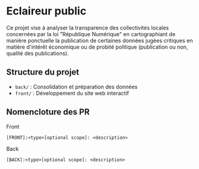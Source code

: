 #  Eclaireur public

Ce projet vise à analyser la transparence des collectivités locales concernées par la loi "République Numérique" en cartographiant de manière ponctuelle la publication de certaines données jugées critiques en matière d'intérêt économique ou de probité politique (publication ou non, qualité des publications).

## Structure du projet

- `back/` : Consolidation et préparation des données
- `front/` : Développement du site web interactif

## Nomencloture des PR


Front
```
[FRONT]:<type>[optional scope]: <description>
```
Back
```
[BACK]:<type>[optional scope]: <description>
```
